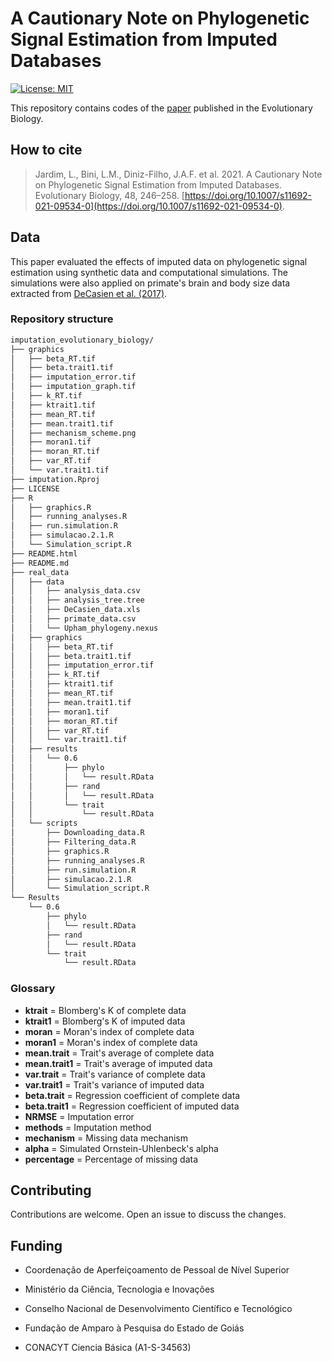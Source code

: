 # A Cautionary Note on Phylogenetic Signal Estimation from Imputed Databases

[![License: MIT](https://img.shields.io/badge/License-MIT-yellow.svg)](https://opensource.org/licenses/MIT)

This repository contains codes of the [paper](https://doi.org/10.1007/s11692-021-09534-0) published in the Evolutionary Biology. 


## How to cite

> Jardim, L., Bini, L.M., Diniz-Filho, J.A.F. et al. 2021. A Cautionary Note on Phylogenetic Signal Estimation from Imputed Databases. Evolutionary Biology, 48, 246–258. [https://doi.org/10.1007/s11692-021-09534-0](https://doi.org/10.1007/s11692-021-09534-0).

## Data  

This paper evaluated the effects of imputed data on phylogenetic signal estimation using synthetic data and computational simulations. The simulations were also applied on primate's brain and body size data extracted from [DeCasien et al. (2017)](https://doi.org/10.1038/s41559-017-0112). 

### Repository structure

```bash
imputation_evolutionary_biology/
├── graphics
│   ├── beta_RT.tif
│   ├── beta.trait1.tif
│   ├── imputation_error.tif
│   ├── imputation_graph.tif
│   ├── k_RT.tif
│   ├── ktrait1.tif
│   ├── mean_RT.tif
│   ├── mean.trait1.tif
│   ├── mechanism_scheme.png
│   ├── moran1.tif
│   ├── moran_RT.tif
│   ├── var_RT.tif
│   └── var.trait1.tif
├── imputation.Rproj
├── LICENSE
├── R
│   ├── graphics.R
│   ├── running_analyses.R
│   ├── run.simulation.R
│   ├── simulacao.2.1.R
│   └── Simulation_script.R
├── README.html
├── README.md
├── real_data
│   ├── data
│   │   ├── analysis_data.csv
│   │   ├── analysis_tree.tree
│   │   ├── DeCasien_data.xls
│   │   ├── primate_data.csv
│   │   └── Upham_phylogeny.nexus
│   ├── graphics
│   │   ├── beta_RT.tif
│   │   ├── beta.trait1.tif
│   │   ├── imputation_error.tif
│   │   ├── k_RT.tif
│   │   ├── ktrait1.tif
│   │   ├── mean_RT.tif
│   │   ├── mean.trait1.tif
│   │   ├── moran1.tif
│   │   ├── moran_RT.tif
│   │   ├── var_RT.tif
│   │   └── var.trait1.tif
│   ├── results
│   │   └── 0.6
│   │       ├── phylo
│   │       │   └── result.RData
│   │       ├── rand
│   │       │   └── result.RData
│   │       └── trait
│   │           └── result.RData
│   └── scripts
│       ├── Downloading_data.R
│       ├── Filtering_data.R
│       ├── graphics.R
│       ├── running_analyses.R
│       ├── run.simulation.R
│       ├── simulacao.2.1.R
│       └── Simulation_script.R
└── Results
    └── 0.6
        ├── phylo
        │   └── result.RData
        ├── rand
        │   └── result.RData
        └── trait
            └── result.RData

```

### Glossary

* **ktrait** = Blomberg's K of complete data      
* **ktrait1** = Blomberg's K of imputed data     
* **moran** = Moran's index of complete data          
* **moran1** = Moran's index of complete data       
* **mean.trait** = Trait's average of complete data
* **mean.trait1** = Trait's average of imputed data
* **var.trait** = Trait's variance of complete data 
* **var.trait1** = Trait's variance of imputed data 
* **beta.trait** = Regression coefficient of complete data 
* **beta.trait1** = Regression coefficient of imputed data
* **NRMSE** = Imputation error     
* **methods** = Imputation method  
* **mechanism** = Missing data mechanism 
* **alpha** = Simulated Ornstein-Uhlenbeck's alpha      
* **percentage** = Percentage of missing data

## Contributing

Contributions are welcome. Open an issue to discuss the changes. 

## Funding

* Coordenação de Aperfeiçoamento de Pessoal de Nível Superior

* Ministério da Ciência, Tecnologia e Inovações 

* Conselho Nacional de Desenvolvimento Científico e Tecnológico

* Fundação de Amparo à Pesquisa do Estado de Goiás

* CONACYT Ciencia Básica (A1-S-34563)